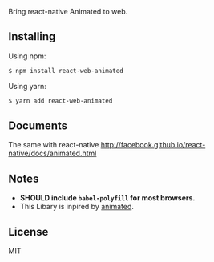 Bring react-native Animated to web.

## Installing

Using npm:

```bash
$ npm install react-web-animated
```

Using yarn:

```bash
$ yarn add react-web-animated
```

## Documents

The same with react-native http://facebook.github.io/react-native/docs/animated.html

## Notes

- **SHOULD include `babel-polyfill` for most browsers.**
- This Libary is inpired by [animated](https://github.com/animatedjs/animated). 

## License

MIT
